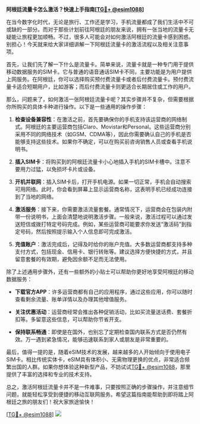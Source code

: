 **阿根廷流量卡怎么激活？快速上手指南[[TG💪+ @esim1088](https://t.me/s/esim1088)]**

在当今数字化时代，无论是旅行、工作还是学习，手机流量都成了我们生活中不可或缺的一部分。而对于那些计划前往阿根廷的朋友来说，拥有一张当地的流量卡无疑能让旅程更加顺畅。不过，很多人可能会对如何激活阿根廷的流量卡感到困惑。别担心！今天就来给大家详细讲解一下阿根廷流量卡的激活流程以及相关注意事项。

首先，让我们先了解一下什么是流量卡。简单来说，流量卡就是一种专门用于提供移动数据服务的SIM卡。它与普通的语音通话SIM卡不同，主要功能是为用户提供上网服务。在阿根廷，你可以选择购买预付费流量卡或者后付费流量卡。预付费流量卡适合短期用户，比如游客；而后付费流量卡则更适合长期居住或工作的用户。

那么，问题来了，如何激活一张阿根廷流量卡呢？其实步骤并不复杂，但需要根据你所购买的具体卡种进行操作。以下是一些通用的操作步骤：

1. **检查设备兼容性**：在激活之前，首先要确保你的手机支持该运营商的网络制式。阿根廷的主要运营商包括Claro、Movistar和Personal。这些运营商分别采用不同的网络技术（如GSM、CDMA等），因此你需要确认自己的手机是否能够支持这些技术。如果你不确定，可以在购买前咨询销售人员或查看手机说明书。

2. **插入SIM卡**：将购买到的阿根廷流量卡小心地插入手机的SIM卡槽中。注意不要用力过猛，以免损坏卡片或设备。

3. **开机并联网**：插入SIM卡后，打开手机电源。如果一切正常，手机会自动搜索可用网络。此时，你会看到屏幕上显示运营商名称，这表明手机已经成功连接到了当地的网络。

4. **激活服务**：接下来，你需要激活流量套餐。通常情况下，运营商会在包装内附带一份说明书，上面会清楚地说明激活步骤。一般来说，激活过程可以通过发送短信或拨打特定号码完成。例如，某些运营商可能要求你发送“激活码”到指定号码，然后按照提示输入个人信息即可完成激活。

5. **充值账户**：激活完成后，记得及时给你的账户充值。大多数运营商都支持多种支付方式，包括现金、信用卡、银行转账等。建议选择方便快捷的方式，并且留意套餐的有效期，避免因余额不足而无法使用。

除了上述通用步骤外，还有一些额外的小贴士可以帮助你更好地享受阿根廷的移动数据服务：

- **下载官方APP**：许多运营商都有自己的应用程序，通过这些应用，你可以随时查看剩余流量、账单详情以及办理其他增值服务。
  
- **关注优惠活动**：运营商经常会推出各种促销活动，比如买流量送话费、套餐折扣等。多留意这些信息，可以帮助你节省开支。

- **保持联系畅通**：即使是在国外，也别忘了定期检查国内联系方式是否仍然有效。万一遇到紧急情况，能够迅速联系到家人或朋友是非常重要的。

最后，值得一提的是，随着eSIM技术的发展，越来越多的人开始倾向于使用电子SIM卡。相比传统实体卡，eSIM具有体积小、无需物理更换的优点，非常适合频繁出国的人群。如果你想体验这种新型产品，不妨试试[TG💪+ @esim1088](https://t.me/s/esim1088)，那里提供了丰富的选择和专业的技术支持。

总之，激活阿根廷流量卡并不是一件难事，只要按照正确的步骤操作，并注意细节问题，就能轻松享受到便捷的移动互联网服务。希望这篇指南能帮助到即将踏上阿根廷之旅的朋友们！祝大家旅途愉快！

[[TG💪+ @esim1088](https://t.me/s/esim1088)] ![](https://i.postimg.cc/4NQfJmqS/Snipaste-2025-05-13-00-14-12.png)
